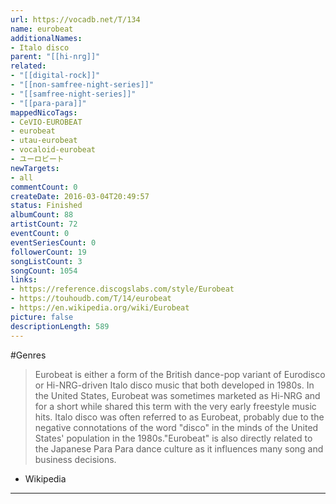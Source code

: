 ```yaml
---
url: https://vocadb.net/T/134
name: eurobeat
additionalNames: 
- Italo disco
parent: "[[hi-nrg]]"
related:
- "[[digital-rock]]"
- "[[non-samfree-night-series]]"
- "[[samfree-night-series]]"
- "[[para-para]]"
mappedNicoTags:
- CeVIO-EUROBEAT
- eurobeat
- utau-eurobeat
- vocaloid-eurobeat
- ユーロビート
newTargets:
- all
commentCount: 0
createDate: 2016-03-04T20:49:57
status: Finished
albumCount: 88
artistCount: 72
eventCount: 0
eventSeriesCount: 0
followerCount: 19
songListCount: 3
songCount: 1054
links: 
- https://reference.discogslabs.com/style/Eurobeat
- https://touhoudb.com/T/14/eurobeat
- https://en.wikipedia.org/wiki/Eurobeat
picture: false
descriptionLength: 589
---
```


#Genres

>Eurobeat is either a form of the British dance-pop variant of Eurodisco or Hi-NRG-driven Italo disco music that both developed in 1980s. In the United States, Eurobeat was sometimes marketed as Hi-NRG and for a short while shared this term with the very early freestyle music hits. Italo disco was often referred to as Eurobeat, probably due to the negative connotations of the word "disco" in the minds of the United States' population in the 1980s."Eurobeat" is also directly related to the Japanese Para Para dance culture as it influences many song and business decisions.
- Wikipedia

---

